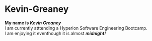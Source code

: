 # Kevin-Greaney
**My name is _Kevin Greaney_**\
I am currently atttending a Hyperion Software Engineering Bootcamp.  
I am enjoying it eventhough it is almost _**midnight!**_
